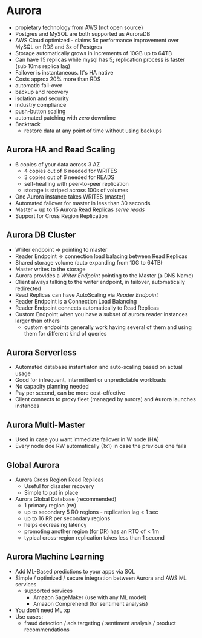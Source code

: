 # Aurora  

* propietary technology from AWS (not open source)
* Postgres and MySQL are both supported as AuroraDB
* AWS Cloud optimized - claims 5x performance improvement over MySQL on RDS and 3x of Postgres
* Storage automatically grows in increments of 10GB up to 64TB
* Can have 15 replicas while mysql has 5; replication process is faster (sub 10ms replica lag)
* Failover is instantaneous. It's HA native
* Costs approx 20% more than RDS
* automatic fail-over
* backup and recovery
* isolation and security
* industry compliance
* push-button scaling
* automated patching with *zero* downtime
* Backtrack
  * restore data at any point of time without using backups

## Aurora HA and Read Scaling

* 6 copies of your data across 3 AZ
  * 4 copies out of 6 needed for WRITES
  * 3 copies out of 6 needed for READS
  * self-healling with peer-to-peer replication
  * storage is striped across 100s of volumes
* One Aurora instance takes WRITES (master)
* Automated failover for master in less than 30 seconds
* Master + up to 15 Aurora Read Replicas *serve reads*
* Support for Cross Region Replication

## Aurora DB Cluster

* Writer endpoint => pointing to master
* Reader Endpoint => connection load balacing between Read Replicas
* Shared storage volume (auto expanding from 10G to 64TB)
* Master writes to the storage
* Aurora provides a *Writer Endpoint* pointing to the Master (a DNS Name)
* Client always talking to the writer endpoint, in failover, automatically redirected
* Read Replicas can have AutoScaling via *Reader Endpoint*
* Reader Endpoint is a Connection Load Balancing
* Reader Endpoint connects automatically to Read Replicas
* Custom Endpoint when you have a subset of aurora reader instances larger than others
  * custom endpoints generally work having several of them and using them for different kind of queries

## Aurora Serverless

* Automated database instantiaton and auto-scaling based on actual usage
* Good for infrequent, intermittent or unpredictable workloads
* No capacity planning needed
* Pay per second, can be more cost-effective
* Client connects to proxy fleet (managed by aurora) and Aurora launches instances

## Aurora Multi-Master

* Used in case you want immediate failover in W node (HA)
* Every node doe RW automatically (1x1) in case the previous one fails

## Global Aurora

* Aurora Cross Region Read Replicas
  * Useful for disaster recovery
  * Simple to put in place
* Aurora Global Database (recommended)
  * 1 primary region (rw)
  * up to secondary 5 RO regions - replication lag < 1 sec
  * up to 16 RR  per secondary regions
  * helps decreasing latency
  * promoting another region  (for DR) has an RTO of < 1m
  * typical cross-region replication takes less than 1 second

## Aurora Machine Learning

* Add ML-Based predictions to your apps via SQL
* Simple / optimized / secure integration between Aurora and AWS ML services
  * supported services
    * Amazon SageMaker (use with any ML model)
    * Amazon Comprehend (for sentiment analysis)
* You don't need ML xp
* Use cases:
  * fraud detection / ads targeting / sentiment analysis / product recommendations
